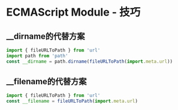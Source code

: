# ECMAScript Module - 技巧



## __dirname的代替方案

```js
import { fileURLToPath } from 'url'
import path from 'path'
const __dirname = path.dirname(fileURLToPath(import.meta.url))
```



## __filename的代替方案

```js
import { fileURLToPath } from 'url'
const __filename = fileURLToPath(import.meta.url)
```

